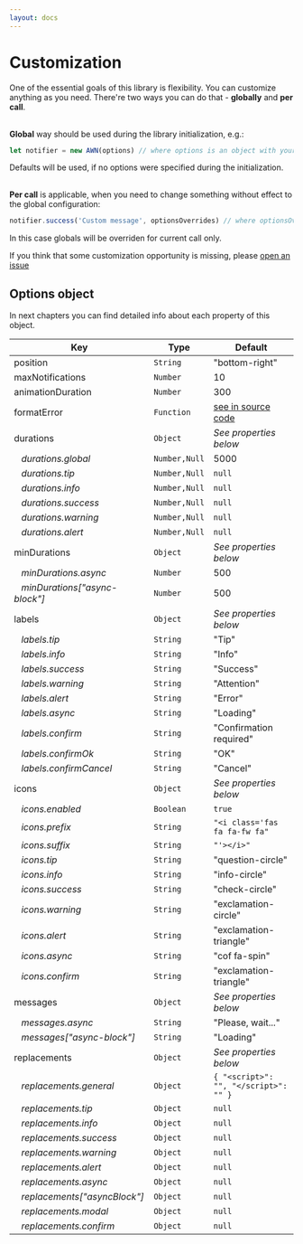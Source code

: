 ```yaml
---
layout: docs
---
```


# Customization

One of the essential goals of this library is flexibility. You can customize anything as you need. There're two ways you can do that - **globally** and **per call**.<br><br>

**Global** way should be used during the library initialization, e.g.:
```javascript
let notifier = new AWN(options) // where options is an object with your custom values
```
Defaults will be used, if no options were specified during the initialization. <br><br>

**Per call** is applicable, when you need to change something without effect to the global configuration:
```javascript
notifier.success('Custom message', optionsOverrides) // where optionsOverrides is an object with your custom values
```
In this case globals will be overriden for current call only.


If you think that some customization opportunity is missing, please [open an issue](https://github.com/f3oall/awesome-notifications/issues/new)


## Options object

In next chapters you can find detailed info about each property of this object.

| Key                                             | Type          | Default                                |
| ----------------------------------------------- | ------------- | -------------------------------------- |
| position                                        | `String`      | "bottom-right"                         |
| maxNotifications                                | `Number`      | 10                                     |
| animationDuration                               | `Number`      | 300                                    |
| formatError                                     | `Function`    | [see in source code](/src/defaults.js) |
| durations                                       | `Object`      | _See properties below_                 |
| &nbsp;&nbsp;&nbsp;_durations.global_            | `Number,Null` | 5000                                   |
| &nbsp;&nbsp;&nbsp;_durations.tip_               | `Number,Null` | `null`                                 |
| &nbsp;&nbsp;&nbsp;_durations.info_              | `Number,Null` | `null`                                 |
| &nbsp;&nbsp;&nbsp;_durations.success_           | `Number,Null` | `null`                                 |
| &nbsp;&nbsp;&nbsp;_durations.warning_           | `Number,Null` | `null`                                 |
| &nbsp;&nbsp;&nbsp;_durations.alert_             | `Number,Null` | `null`                                 |
| minDurations                                    | `Object`      | _See properties below_                 |
| &nbsp;&nbsp;&nbsp;_minDurations.async_          | `Number`      | 500                                    |
| &nbsp;&nbsp;&nbsp;_minDurations["async-block"]_ | `Number`      | 500                                    |
| labels                                          | `Object`      | _See properties below_                 |
| &nbsp;&nbsp;&nbsp;_labels.tip_                  | `String`      | "Tip"                                  |
| &nbsp;&nbsp;&nbsp;_labels.info_                 | `String`      | "Info"                                 |
| &nbsp;&nbsp;&nbsp;_labels.success_              | `String`      | "Success"                              |
| &nbsp;&nbsp;&nbsp;_labels.warning_              | `String`      | "Attention"                            |
| &nbsp;&nbsp;&nbsp;_labels.alert_                | `String`      | "Error"                                |
| &nbsp;&nbsp;&nbsp;_labels.async_                | `String`      | "Loading"                              |
| &nbsp;&nbsp;&nbsp;_labels.confirm_              | `String`      | "Confirmation required"                |
| &nbsp;&nbsp;&nbsp;_labels.confirmOk_            | `String`      | "OK"                                   |
| &nbsp;&nbsp;&nbsp;_labels.confirmCancel_        | `String`      | "Cancel"                               |
| icons                                           | `Object`      | _See properties below_                 |
| &nbsp;&nbsp;&nbsp;_icons.enabled_               | `Boolean`     | `true`                                 |
| &nbsp;&nbsp;&nbsp;_icons.prefix_                | `String`      | `"<i class='fas fa fa-fw fa"`          |
| &nbsp;&nbsp;&nbsp;_icons.suffix_                | `String`      | `"'></i>"`                             |
| &nbsp;&nbsp;&nbsp;_icons.tip_                   | `String`      | "question-circle"                      |
| &nbsp;&nbsp;&nbsp;_icons.info_                  | `String`      | "info-circle"                          |
| &nbsp;&nbsp;&nbsp;_icons.success_               | `String`      | "check-circle"                         |
| &nbsp;&nbsp;&nbsp;_icons.warning_               | `String`      | "exclamation-circle"                   |
| &nbsp;&nbsp;&nbsp;_icons.alert_                 | `String`      | "exclamation-triangle"                 |
| &nbsp;&nbsp;&nbsp;_icons.async_                 | `String`      | "cof fa-spin"                          |
| &nbsp;&nbsp;&nbsp;_icons.confirm_               | `String`      | "exclamation-triangle"                 |
| messages                                        | `Object`      | _See properties below_                 |
| &nbsp;&nbsp;&nbsp;_messages.async_              | `String`      | "Please, wait..."                      |
| &nbsp;&nbsp;&nbsp;_messages["async-block"]_     | `String`      | "Loading"                              |
| replacements                                    | `Object`      | _See properties below_                 |
| &nbsp;&nbsp;&nbsp;_replacements.general_        | `Object`      | `{ "<script>": "", "</script>": "" }`  |
| &nbsp;&nbsp;&nbsp;_replacements.tip_            | `Object`      | `null`                                 |
| &nbsp;&nbsp;&nbsp;_replacements.info_           | `Object`      | `null`                                 |
| &nbsp;&nbsp;&nbsp;_replacements.success_        | `Object`      | `null`                                 |
| &nbsp;&nbsp;&nbsp;_replacements.warning_        | `Object`      | `null`                                 |
| &nbsp;&nbsp;&nbsp;_replacements.alert_          | `Object`      | `null`                                 |
| &nbsp;&nbsp;&nbsp;_replacements.async_          | `Object`      | `null`                                 |
| &nbsp;&nbsp;&nbsp;_replacements["asyncBlock"]_  | `Object`      | `null`                                 |
| &nbsp;&nbsp;&nbsp;_replacements.modal_          | `Object`      | `null`                                 |
| &nbsp;&nbsp;&nbsp;_replacements.confirm_        | `Object`      | `null`                                 |
